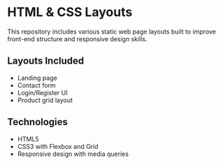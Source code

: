 # HTML & CSS Layouts

This repository includes various static web page layouts built to improve front-end structure and responsive design skills.

## Layouts Included

- Landing page
- Contact form
- Login/Register UI
- Product grid layout

## Technologies

- HTML5
- CSS3 with Flexbox and Grid
- Responsive design with media queries
